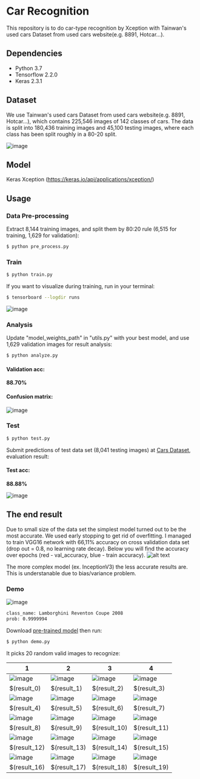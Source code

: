 # Car Recognition


This repository is to do car-type recognition by Xception with Tainwan's used cars Dataset from used cars website(e.g. 8891, Hotcar...).


## Dependencies

- Python 3.7
- Tensorflow 2.2.0
- Keras 2.3.1

## Dataset

We use Tainwan's used cars Dataset from used cars website(e.g. 8891, Hotcar...), which contains 225,546 images of 142 classes of cars. The data is split into 180,436 training images and 45,100 testing images, where each class has been split roughly in a 80-20 split.

 ![image](https://github.com/friends168888/Car-Model-Recognition/blob/master/pjimage.jpg)

## Model

Keras Xception (https://keras.io/api/applications/xception/)  

## Usage

### Data Pre-processing
Extract 8,144 training images, and split them by 80:20 rule (6,515 for training, 1,629 for validation):
```bash
$ python pre_process.py
```

### Train
```bash
$ python train.py
```

If you want to visualize during training, run in your terminal:
```bash
$ tensorboard --logdir runs
```

 ![image](https://github.com/foamliu/Car-Recognition-PyTorch/raw/master/images/train.jpg)

### Analysis
Update "model_weights_path" in "utils.py" with your best model, and use 1,629 validation images for result analysis:
```bash
$ python analyze.py
```

#### Validation acc:
**88.70%**

#### Confusion matrix:

 ![image](https://github.com/foamliu/Car-Recognition-PyTorch/raw/master/images/confusion_matrix.jpg)

### Test
```bash
$ python test.py
```

Submit predictions of test data set (8,041 testing images) at [Cars Dataset](https://ai.stanford.edu/~jkrause/cars/car_dataset.html), evaluation result:

#### Test acc:
**88.88%**

 ![image](https://github.com/foamliu/Car-Recognition-PyTorch/raw/master/images/test.jpg)

## The end result
Due to small size of the data set the simplest model turned out to be the most accurate.
We used early stopping to get rid of overfitting.
I managed to train VGG16 network with 66,11% accuracy on cross validation data set (drop out = 0.8, no learning rate decay). Below you will find the accuracy over epochs (red - val_accuracy, blue - train accuracy).
![alt text](https://github.com/friends168888/Car-Model-Recognition/blob/master/Training%20Loss%20and%20Accuracy%20on%20Model_Xception.png "accuracy over epochs for VGG16")

The more complex model (ex. InceptionV3) the less accurate results are. This is understanable due to bias/variance problem.


### Demo

![image](https://github.com/foamliu/Car-Recognition-PyTorch/raw/master/images/samples/07647.jpg)

```bash
class_name: Lamborghini Reventon Coupe 2008
prob: 0.9999994
```

Download [pre-trained model](https://github.com/foamliu/Car-Recognition-PyTorch/releases/download/v1.0/car_recognition.pt) then run:

```bash
$ python demo.py
```
It picks 20 random valid images to recognize:


1 | 2 | 3 | 4 |
|---|---|---|---|
|![image](https://github.com/foamliu/Car-Recognition-PyTorch/raw/master/images/0_out.png)  | ![image](https://github.com/foamliu/Car-Recognition-PyTorch/raw/master/images/1_out.png) | ![image](https://github.com/foamliu/Car-Recognition-PyTorch/raw/master/images/2_out.png)|![image](https://github.com/foamliu/Car-Recognition-PyTorch/raw/master/images/3_out.png) |
|$(result_0)|$(result_1)|$(result_2)|$(result_3)|
|![image](https://github.com/foamliu/Car-Recognition-PyTorch/raw/master/images/4_out.png)  | ![image](https://github.com/foamliu/Car-Recognition-PyTorch/raw/master/images/5_out.png) | ![image](https://github.com/foamliu/Car-Recognition-PyTorch/raw/master/images/6_out.png)|![image](https://github.com/foamliu/Car-Recognition-PyTorch/raw/master/images/7_out.png) |
|$(result_4)|$(result_5)|$(result_6)|$(result_7)|
|![image](https://github.com/foamliu/Car-Recognition-PyTorch/raw/master/images/8_out.png)  | ![image](https://github.com/foamliu/Car-Recognition-PyTorch/raw/master/images/9_out.png) | ![image](https://github.com/foamliu/Car-Recognition-PyTorch/raw/master/images/10_out.png)|![image](https://github.com/foamliu/Car-Recognition-PyTorch/raw/master/images/11_out.png)|
|$(result_8)|$(result_9)|$(result_10)|$(result_11)|
|![image](https://github.com/foamliu/Car-Recognition-PyTorch/raw/master/images/12_out.png) | ![image](https://github.com/foamliu/Car-Recognition-PyTorch/raw/master/images/13_out.png)| ![image](https://github.com/foamliu/Car-Recognition-PyTorch/raw/master/images/14_out.png)|![image](https://github.com/foamliu/Car-Recognition-PyTorch/raw/master/images/15_out.png)|
|$(result_12)|$(result_13)|$(result_14)|$(result_15)|
|![image](https://github.com/foamliu/Car-Recognition-PyTorch/raw/master/images/16_out.png) | ![image](https://github.com/foamliu/Car-Recognition-PyTorch/raw/master/images/17_out.png)|![image](https://github.com/foamliu/Car-Recognition-PyTorch/raw/master/images/18_out.png) | ![image](https://github.com/foamliu/Car-Recognition-PyTorch/raw/master/images/19_out.png)|
|$(result_16)|$(result_17)|$(result_18)|$(result_19)|
